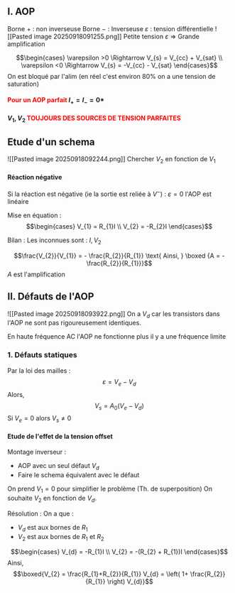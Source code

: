## I. AOP
Borne $+$ : non inverseuse
Borne $-$ : Inverseuse
$\varepsilon$ : tension différentielle
![[Pasted image 20250918091255.png]]
Petite tension $\varepsilon$ $\Rightarrow$ Grande amplification


$$\begin{cases}
\varepsilon >0 \Rightarrow V_{s} = V_{cc} + V_{sat} \\
\varepsilon <0 \Rightarrow V_{s} = -V_{cc} - V_{sat}
\end{cases}$$
On est bloqué par l'alim (en réel c'est environ $80\%$ on a une tension de saturation)

#### <font color="red">Pour un AOP parfait </font>$I_+ =  I_{-}  = 0$*
#### $V_{1}, V_{2}$ <font color="red">TOUJOURS DES SOURCES DE TENSION PARFAITES</font>
## Etude d'un schema
![[Pasted image 20250918092244.png]]
Chercher $V_{2}$ en fonction de $V_{1}$

#### Réaction négative
Si la réaction est négative (ie la sortie est reliée à $V^{-}$) :
$\varepsilon =0$ l'AOP est linéaire

Mise en équation :
$$\begin{cases}
V_{1} = R_{1}I \\
V_{2} = -R_{2}I
\end{cases}$$

Bilan :
Les inconnues sont : $I, V_{2}$

$$\frac{V_{2}}{V_{1}} = - \frac{R_{2}}{R_{1}} \text{ Ainsi, } \boxed {A = -\frac{R_{2}}{R_{1}}}$$
$A$ est l'amplification

## II. Défauts de l'AOP
![[Pasted image 20250918093922.png]]
On a $V_{d}$ car les transistors dans l'AOP ne sont pas rigoureusement identiques.

En haute fréquence AC l'AOP ne fonctionne plus il y a une fréquence limite

### 1. Défauts statiques
Par la loi des mailles : 
$$\varepsilon = V_{e } -V_{d}$$
Alors, 
$$V_{s} = A_{0}(V_{e}-V_{d})$$
Si $V_{e} = 0$ alors $V_{s} \neq 0$
#### Etude de l'effet de la tension offset
Montage inverseur : 
- AOP avec un seul défaut $V_{d}$
- Faire le schema équivalent avec le défaut

On prend $V_{1} = 0$ pour simplifier le problème (Th. de superposition)
On souhaite $V_{2}$ en fonction de $V_{d}$.

Résolution :
On a que : 
- $V_{d}$ est aux bornes de $R_{1}$
- $V_{2}$ est aux bornes de $R_{1}$ et $R_{2}$

$$\begin{cases}
V_{d} = -R_{1}I \\
V_{2} = -(R_{2} + R_{1})I
\end{cases}$$
Ainsi, 
$$\boxed{V_{2} = \frac{R_{1}+R_{2}}{R_{1}} V_{d} = \left( 1+ \frac{R_{2}}{R_{1}} \right) V_{d}}$$

